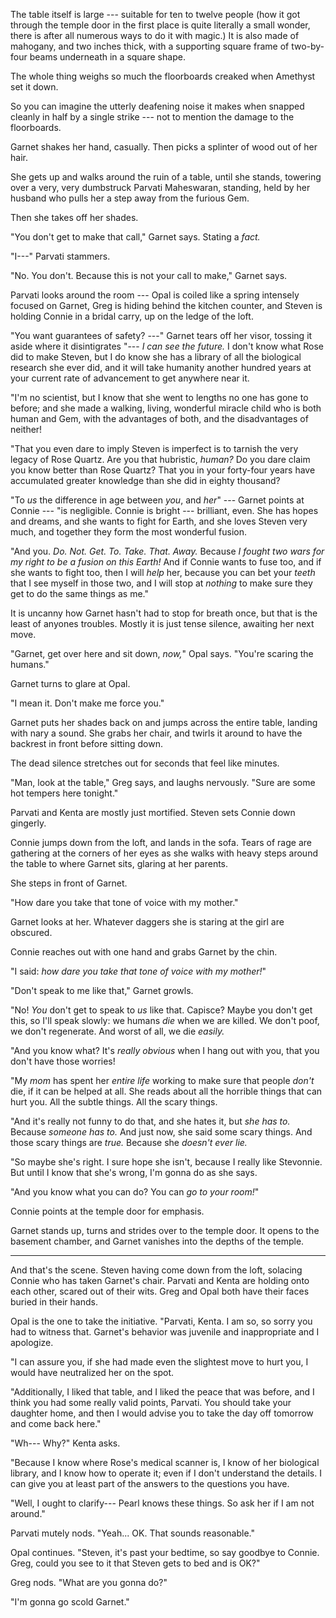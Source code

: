 The table itself is large --- suitable for ten to twelve people (how it got through the
temple door in the first place is quite literally a small wonder, there is after all
numerous ways to do it with magic.) It is also made of mahogany, and two inches thick,
with a supporting square frame of two-by-four beams underneath in a square shape.

The whole thing weighs so much the floorboards creaked when Amethyst set it down.

So you can imagine the utterly deafening noise it makes when snapped cleanly in half by
a single strike --- not to mention the damage to the floorboards.

Garnet shakes her hand, casually. Then picks a splinter of wood out of her hair.

She gets up and walks around the ruin of a table, until she stands, towering over a very,
very dumbstruck Parvati Maheswaran, standing, held by her husband who pulls her a step away
from the furious Gem.

Then she takes off her shades.

"You don't get to make that call," Garnet says. Stating a *fact.*

"I---" Parvati stammers.

"No. You don't. Because this is not your call to make," Garnet says.

Parvati looks around the room --- Opal is coiled like a spring intensely focused
on Garnet, Greg is hiding behind the kitchen counter, and Steven is holding Connie in
a bridal carry, up on the ledge of the loft.

"You want guarantees of safety? ---" Garnet tears off her visor, tossing it aside where
it disintigrates "--- *I can see the future.* I don't know what Rose did
to make Steven, but I do know she has a library of all the biological research she ever
did, and it will take humanity another hundred years at your current rate of advancement
to get anywhere near it.

"I'm no scientist, but I know that she went to lengths no one has gone to before; and she
made a walking, living, wonderful miracle child who is both human and Gem, with the
advantages of both, and the disadvantages of neither!

"That you even dare to imply Steven is imperfect is to tarnish the very legacy of
Rose Quartz. Are you that hubristic, *human?* Do you dare claim you know better than
Rose Quartz? That you in your forty-four years have accumulated greater knowledge than
she did in eighty thousand?

"To *us* the difference in age between *you*, and *her*" --- Garnet points at Connie --- "is
negligible. Connie is bright --- brilliant, even. She has hopes and dreams, and she wants 
to fight for Earth, and she loves Steven very much, and together they form the most wonderful fusion.

"And you. *Do. Not. Get. To. Take. That. Away.* Because *I fought two wars for my right to be a
fusion on this Earth!* And if Connie wants to fuse too, and if she wants to fight too, then I
will *help* her, because you can bet your *teeth* that I see myself in those two, and I will
stop at *nothing* to make sure they get to do the same things as me."

It is uncanny how Garnet hasn't had to stop for breath once, but that is the least of
anyones troubles. Mostly it is just tense silence, awaiting her next move.

"Garnet, get over here and sit down, *now,*" Opal says. "You're scaring the humans."

Garnet turns to glare at Opal.

"I mean it. Don't make me force you."

Garnet puts her shades back on and jumps across the entire table,
landing with nary a sound. She grabs her chair,
and twirls it around to have the backrest in front before sitting down.

The dead silence stretches out for seconds that feel like minutes.

"Man, look at the table," Greg says, and laughs nervously. "Sure are some hot
tempers here tonight."

Parvati and Kenta are mostly just mortified. Steven sets Connie down gingerly.

Connie jumps down from the loft, and lands in the sofa. Tears of rage are gathering
at the corners of her eyes as she walks with heavy steps around the table to where
Garnet sits, glaring at her parents.

She steps in front of Garnet.

"How dare you take that tone of voice with my mother."

Garnet looks at her. Whatever daggers she is staring at the girl are obscured.

Connie reaches out with one hand and grabs Garnet by the chin.

"I said: *how dare you take that tone of voice with my mother!*"

"Don't speak to me like that," Garnet growls.

"No! *You* don't get to speak to *us* like that. Capisce?
Maybe you don't get this, so I'll speak slowly: we humans *die* when we are killed.
We don't poof, we don't regenerate. And worst of all, we die *easily.*

"And you know what? It's *really obvious* when I hang out with you, that you
don't have those worries!

"My *mom* has spent her *entire life* working to make sure that people
*don't* die, if it can be helped at all. She reads about all the horrible things
that can hurt you. All the subtle things. All the scary things.

"And it's really not funny to do that, and she hates it, but *she has to.* Because
*someone has to.* And just now, she said some scary things. And those scary things
are *true.* Because she *doesn't ever lie.*

"So maybe she's right. I sure hope she isn't, because I really like Stevonnie. But
until I know that she's wrong, I'm gonna do as she says.

"And you know what you can do? You can *go to your room!*"

Connie points at the temple door for emphasis.

Garnet stands up, turns and strides over to the temple door. It opens
to the basement chamber, and Garnet vanishes into the depths of the temple.

----

And that's the scene. Steven having come down from the loft, solacing Connie
who has taken Garnet's chair. Parvati and Kenta are holding onto each other, scared
out of their wits. Greg and Opal both have their faces buried in their hands.

Opal is the one to take the initiative. "Parvati, Kenta. I am so, so sorry you had
to witness that. Garnet's behavior was juvenile and inappropriate and I apologize.

"I can assure you, if she had made even the slightest move to hurt you, I would have
neutralized her on the spot.

"Additionally, I liked that table, and I liked the peace that was before, and I
think you had some really valid points, Parvati. You should take your daughter
home, and then I would advise you to take the day off tomorrow and come back here."

"Wh--- Why?" Kenta asks.

"Because I know where Rose's medical scanner is,
I know of her biological library, and I know how to operate it; even if I don't
understand the details. I can give you at least part of the answers to the questions
you have.

"Well, I ought to clarify--- Pearl knows these things. So ask her if I am not around."

Parvati mutely nods. "Yeah... OK. That sounds reasonable."

Opal continues. "Steven, it's past your bedtime, so say goodbye to Connie.
Greg, could you see to it that Steven gets to bed and is OK?"

Greg nods. "What are you gonna do?"

"I'm gonna go scold Garnet."
